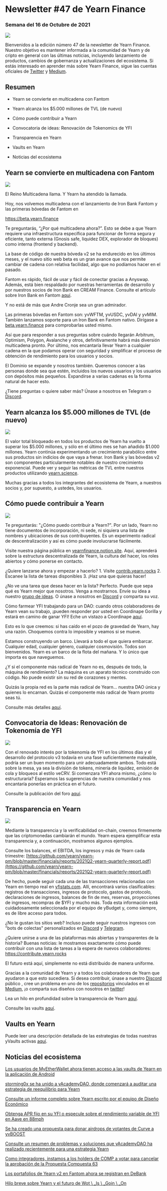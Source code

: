 # Newsletter #47 de Yearn Finance

### Semana del 16 de Octubre de 2021

![](image1.png)

Bienvenidos a la edición número 47 de la newsletter de Yearn Finance. Nuestro objetivo es mantener informada a la comunidad de Yearn y de cripto en general con las últimas noticias, incluyendo lanzamiento de productos, cambios de gobernanza y actualizaciones del ecosistema. Si estás interesado en aprender más sobre Yearn Finance, sigue las cuentas oficiales de [Twitter](https://twitter.com/iearnfinance) y [Medium](https://medium.com/iearn).

## Resumen

-   Yearn se convierte en multicadena con Fantom
    
-   Yearn alcanza los $5.000 millones de TVL (de nuevo)
    
-   Cómo puede contribuir a Yearn
    
-   Convocatoria de ideas: Renovación de Tokenomics de YFI
    
-   Transparencia en Yearn
    
-   Vaults en Yearn
    
-   Noticias del ecosistema

## Yearn se convierte en multicadena con Fantom

![](image2.png)

El Reino Multicadena llama. Y Yearn ha atendido la llamada. 

Hoy, nos volvemos multicadena con el lanzamiento de Iron Bank Fantom y las primeras bóvedas de Fantom en

https://beta.yearn.finance

Te preguntarás, “¿Por qué multicadena ahora?”. Esto se debe a que Yearn requiere una infraestructura específica para funcionar de forma segura y eficiente, tanto externa (Gnosis safe, liquidez DEX, explorador de bloques) como interna (frontend y backend).

La base de código de nuestra bóveda v2 se ha endurecido en los últimos meses, y el nuevo sitio web beta es un gran avance que nos permite cambiar de cadena con relativa facilidad, algo que no podíamos hacer en el pasado.

Fantom es rápido, fácil de usar y fácil de conectar gracias a Anyswap. Además, está bien respaldado por nuestras herramientas de desarrollo y por nuestros socios de Iron Bank en CREAM Finance. Consulte el artículo sobre Iron Bank en Fantom [aquí](https://medium.com/cream-finance/c-r-e-a-m-dd4982004bb9).  
  
Y no está de más que Andre Cronje sea un gran admirador.

Las primeras bóvedas en Fantom son: yvWFTM, yvUSDC, yvDAI y yvMIM. También lanzamos soporte para un Iron Bank en Fantom nativo. Dirígase a [beta.yearn.finance](https://beta.yearn.finance) para comprobarlas usted mismo.

Así que para responder a sus preguntas sobre cuándo llegarán Arbitrum, Optimism, Polygon, Avalanche y otros, definitivamente habrá más diversión multicadena pronto. Por último, nos encantaría llevar Yearn a cualquier cadena en la que podamos operar con seguridad y simplificar el proceso de obtención de rendimiento para los usuarios y socios.

El Dominio se expande y nosotros también. Queremos conocer a las personas donde sea que estén, incluidos los nuevos usuarios y los usuarios con depósitos más pequeños. Expandirse a varias cadenas es la forma natural de hacer esto.

¿Tiene preguntas o quiere saber más? Únase a nosotros en Telegram o [Discord](https://discord.com/invite/SNPvCpjRET).

## Yearn alcanza los $5.000 millones de TVL (de nuevo)

 ![](image3.png)

El valor total bloqueado en todos los productos de Yearn ha vuelto a superar los $5.000 millones, y sólo en el último mes se han añadido $1.000 millones. Yearn continúa experimentando un crecimiento parabólico entre sus productos sin indicios de que vaya a frenar. Iron Bank y las bóvedas v2 son componentes particularmente notables de nuestro crecimiento exponencial. Puede ver y seguir las métricas de TVL entre nuestros productos utilizando [yearn.science](https://yearn.science/). 

Muchas gracias a todos los integrantes del ecosistema de Yearn, a nuestros socios y, por supuesto, a ustedes, los usuarios.

## Cómo puede contribuir a Yearn

 ![](image4.png)

Te preguntarás: "¿Cómo puedo contribuir a Yearn?". Por un lado, Yearn no tiene documentos de incorporación, ni sede, ni siquiera una lista de nombres y ubicaciones de sus contribuyentes. Es un experimento radical de descentralización y así es cómo puede involucrarse fácilmente.

Visite nuestra página pública en [yearnfinance.notion.site](https://yearnfinance.notion.site). Aquí, aprenderá sobre la estructura descentralizada de Yearn, la cultura del hacer, los roles abiertos y cómo ponerse en contacto.

¿Quiere lanzarse ahora y empezar a hacerlo? 1. Visite [contrib.yearn.rocks](https://contribute.yearn.rocks) 2. Escanee la lista de tareas disponibles 3. ¡Haz una que quieras hacer!

¿No ve una tarea que desea hacer en la lista? Perfecto. Puede que sepa qué es Yearn mejor que nosotros. Venga a mostrarnos. Envíe su idea a nuestro [grupo de ideas](https://yearnfinance.notion.site/Pool-of-Ideas-d75383ade9154d8bb6163388c6c2b39b). O únase a nosotros en [Discord](https://discord.com/invite/6PNv2nF) y comparta su voz.

Cómo farmear YFI trabajando para un DAO: cuando otros colaboradores de Yearn vean su trabajo, ¡pueden responder por usted en Coordinape Gorilla y estará en camino de ganar YFI! Eche un vistazo a Coordinape [aquí](https://coordinape.com).

Esto es lo que creemos: si has caído en el pozo de gravedad de Yearn, hay una razón. Choquemos contra lo imposible y veamos si se mueve.

Estamos construyendo un barco. Llevará a todo el que quiera embarcar. Cualquier edad, cualquier género, cualquier cosmovisión. Todos son bienvenidos. Yearn es un barco de la flota del mañana. Y lo único que importa es que naveguemos.

¿Y si el componente más radical de Yearn no es, después de todo, la máquina de rendimiento? La máquina es un aparato técnico construido con código. No puede existir sin su red de corazones y mentes.

Quizás la propia red es la parte más radical de Yearn... nuestra DAO única y quienes lo encarnan. Quizás el componente más radical de Yearn pronto seas tú.

Consulte más detalles [aquí](https://twitter.com/iearnfinance/status/1445799269189881864?s=20).

## Convocatoria de Ideas: Renovación de Tokenomía de YFI

![](image5.png)

Con el renovado interés por la tokenomía de YFI en los últimos días y el desarrollo del protocolo v3 todavía en una fase suficientemente maleable, podría ser un buen momento para unir adecuadamente ambos. Todo está sobre la mesa, ya sea la división de tokens, minería de liquidez, emisión de cola y bloqueos al estilo veCRV. Si comenzara YFI ahora mismo, ¿cómo lo estructuraría? Esperamos las sugerencias de nuestra comunidad y nos encantaría ponerlas en práctica en el futuro.

Consulte la publicación del foro [aquí](https://gov.yearn.finance/t/call-for-ideas-yfi-tokenomics-revamp/11573/8).

## Transparencia en Yearn

![](image6.png)

Mediante la transparencia y la verificabilidad on-chain, creemos firmemente que las criptomonedas cambiarán el mundo. Yearn espera ejemplificar esta transparencia y, a continuación, mostramos algunos ejemplos.

Consulte los balances, el EBITDA, los ingresos y más de Yearn cada trimestre: [https://github.com/yearn/yearn-pm/blob/master/financials/reports/2021Q2-yearn-quarterly-report.pdf](https://github.com/yearn/yearn-pm/blob/master/financials/reports/2021Q2-yearn-quarterly-report.pdf)

De hecho, puede seguir cada una de las transacciones relacionadas con Yearn en tiempo real en [yfistats.com](https://www.yfistats.com/). Allí, encontrará varios clasificables: registros de transacciones, ingresos de protocolo, gastos de protocolo, declaraciones de ingresos, balances de fin de mes, reservas, proyecciones de ingresos, recompras de $YFI y mucho más. Toda esta información está cuidadosamente seleccionada por el equipo de yBudget y, como siempre, es de libre acceso para todos.

¿No le gustan los sitios web? Incluso puede seguir nuestros ingresos con "bots de colectas" personalizados en [Discord](https://discord.com/invite/6PNv2nF) y [Telegram](https://t.me/yfi_harvest_tracker).

¿Quiere unirse a una de las plataformas más abiertas y transparentes de la historia? Buenas noticias: le mostramos exactamente cómo puede contribuir con una lista de tareas a la espera de nuevos colaboradores: https://contribute.yearn.rocks

El futuro está aquí, simplemente no está distribuido de manera uniforme.

Gracias a la comunidad de Yearn y a todos los colaboradores de Yearn que ayudaron a que esto sucediera. Si desea contribuir, únase a nuestro [Discord](https://discord.gg/8rF374XkXy) público , cree un problema en uno de los [repositorios](https://github.com/yearn) vinculados en el [Medium](https://medium.com/iearn/yearn-ui-v3-0-a194355bdb1f), ¡o comparta sus diseños con nosotros en [twitter](https://twitter.com/iearnfinance)!

Lea un hilo en profundidad sobre la transparencia de Yearn [aquí](https://twitter.com/iearnfinance/status/1445143482830446600?s=20).

Consulte las vaults [aquí](http://yearn.finance/vaults).

## Vaults en Yearn

Puede leer una descripción detallada de las estrategias de todas nuestras yVaults activas [aquí](https://medium.com/yearn-state-of-the-vaults/the-vaults-at-yearn-9237905ffed3).

## Noticias del ecosistema

[Los usuarios de MyEtherWallet ahora tienen acceso a las vaults de Yearn en la aplicación de Android](https://twitter.com/myetherwallet/status/1443283619867414537)

[storming0x se ha unido a yAcademyDAO, donde comenzará a auditar una estrategia de reequilibrio para Yearn](https://twitter.com/yAcademyDAO/status/1443138482604371974)

[Consulte un informe completo sobre Yearn escrito por el equipo de Diseño Económico](https://econteric.com/fundamentals/yearn-finance/)

[Obtenga APR fijo en su YFI o especule sobre el rendimiento variable de YFI en Aave en 88mph](https://twitter.com/88mphapp/status/1445880439420325889)

[Se ha creado una propuesta para donar airdrops de votantes de Curve a yvBOOST](https://gov.yearn.finance/t/donate-curve-voter-airdrops-to-yvboost/11587)

[Consulte un resumen de problemas y soluciones que yAcademyDAO ha realizado recientemente para una estrategia Yearn](https://twitter.com/yAcademyDAO/status/1445414387573997569)

[Como integradores, instamos a los holders de COMP a votar para cancelar la aprobación de la Propuesta Compuesta 63](https://twitter.com/bantg/status/1445312250827390979?s=20)

[Los portafolios de Yearn v2 en Fantom ahora se registran en DeBank](https://twitter.com/DeBankDeFi/status/1446624448744886273)

[Hilo breve sobre Yearn y el futuro de Wot \ _Is \ _Goin \ _On](https://twitter.com/Wot_Is_Goin_On/status/1446540007292952579)
